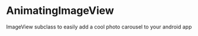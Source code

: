 AnimatingImageView
==================

ImageView subclass to easily add a cool photo carousel to your android app
